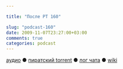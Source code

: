 ```yaml
---

title: "После РТ 160"

slug: "podcast-160"
date: 2009-11-07T23:27:00+03:00
comments: true
categories: podcast
---
```

[аудио](http://cdn.radio-t.com/rt160post.mp3) ● [пиратский torrent](http://pirates.radio-t.com/torrents/rt160post.mp3.torrent) ● [лог чата](http://chat.radio-t.com/logs/radio-t-160.html) ● [wiki](http://wiki.radio-t.com/%D0%9F%D0%BE%D1%81%D0%BB%D0%B5_%D0%A0%D0%A2_160)<audio src="http://cdn.radio-t.com/rt160post.mp3" preload="none">
